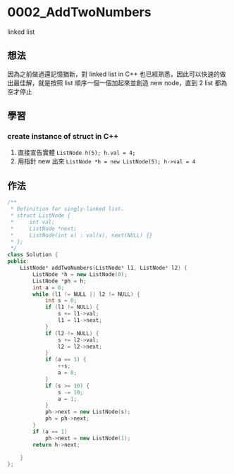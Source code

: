 # 0002_AddTwoNumbers
linked list
## 想法
因為之前做過還記憶猶新，對 linked list in C++ 也已經熟悉，因此可以快速的做出最佳解，就是按照 list 順序一個一個加起來並創造 new node，直到 2 list 都為空才停止

## 學習
### create instance of struct in C++
1. 直接宣告實體
`ListNode h(5); h.val = 4;`
2. 用指針 new 出來
`ListNode *h = new ListNode(5); h->val = 4`



## 作法
```C++
/**
 * Definition for singly-linked list.
 * struct ListNode {
 *     int val;
 *     ListNode *next;
 *     ListNode(int x) : val(x), next(NULL) {}
 * };
 */
class Solution {
public:
    ListNode* addTwoNumbers(ListNode* l1, ListNode* l2) {
        ListNode *h = new ListNode(0);
        ListNode *ph = h;
        int a = 0;
        while (l1 != NULL || l2 != NULL) {
            int s = 0;
            if (l1 != NULL) {
                s += l1->val;
                l1 = l1->next;
            }
            if (l2 != NULL) {
                s += l2->val;
                l2 = l2->next;
            }
            if (a == 1) {
                ++s;
                a = 0;
            }
            if (s >= 10) {
                s -= 10;
                a = 1;
            }
            ph->next = new ListNode(s);
            ph = ph->next;
        }
        if (a == 1)
            ph->next = new ListNode(1);
        return h->next;
        
    }
};
```